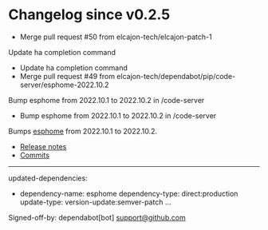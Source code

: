 # Changelog since v0.2.5
- Merge pull request #50 from elcajon-tech/elcajon-patch-1

Update ha completion command 
- Update ha completion command 
- Merge pull request #49 from elcajon-tech/dependabot/pip/code-server/esphome-2022.10.2

Bump esphome from 2022.10.1 to 2022.10.2 in /code-server 
- Bump esphome from 2022.10.1 to 2022.10.2 in /code-server

Bumps [esphome](https://github.com/esphome/esphome) from 2022.10.1 to 2022.10.2.
- [Release notes](https://github.com/esphome/esphome/releases)
- [Commits](https://github.com/esphome/esphome/compare/2022.10.1...2022.10.2)

---
updated-dependencies:
- dependency-name: esphome
  dependency-type: direct:production
  update-type: version-update:semver-patch
...

Signed-off-by: dependabot[bot] <support@github.com> 
